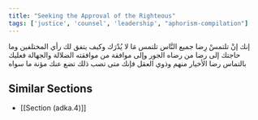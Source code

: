 ```yaml
---
title: "Seeking the Approval of the Righteous"
tags: ['justice', 'counsel', 'leadership', "aphorism-compilation"]
---
```


 إنك إنْ تلتمسْ رِضا جميع النَّاس تلتمس مَا لا يُدْرَك وكيف يتفق لك رأي المختلفين وما حاجتك إلى رضا من رضاه الجور وإلى موافقة من موافقته الضلالة والجهالة فعليك بالتماس رضا الأخيار منهم وذوي العقل فإنك متى تصب ذلك تضع عنك مؤنة ما سواه

## Similar Sections
- [[Section (adka.4)]]
